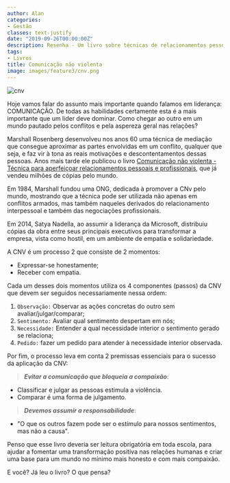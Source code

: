 ```yaml
---
author: Alan
categories:
- Gestão
classes: text-justify
date: "2019-09-26T00:00:00Z"
description: Resenha - Um livro sobre técnicas de relacionamentos pessoais e profissionais para se comunicar melhor em um mundo pautado por conflitos.
tags:
- Livros
title: Comunicação não violenta
image: images/feature3/cnv.png
---
```


![cnv](../../../images/feature3/cnv.png)

Hoje vamos falar do assunto mais importante quando falamos em liderança: COMUNICAÇÃO. De todas as habilidades certamente esta é a mais importante que um lider deve dominar. Como chegar ao outro em um mundo pautado pelos conflitos e pela aspereza geral nas relações?

Marshall Rosenberg desenvolveu nos anos 60 uma técnica de mediação que consegue aproximar as partes envolvidas em um conflito, qualquer que seja, e faz vir à tona as reais motivações e descontentamentos dessas pessoas. Anos mais tarde ele publicou o livro [Comunicação não violenta - Técnica para aperfeiçoar relacionamentos pessoais e profissionais](https://www.amazon.com.br/Comunica%C3%A7%C3%A3o-n%C3%A3o-violenta-aprimorar-relacionamentos-profissionais-ebook/dp/B00K863BAM), que já vendeu milhões de cópias pelo mundo.

Em 1984, Marshall fundou uma ONG, dedicada à promover a CNv pelo mundo, mostrando que a técnica pode ser utilizada não apenas em conflitos armados, mas também naqueles derivados do relacionamento interpessoal e também das negociações profissionais.

Em 2014, Satya Nadella, ao assumir a liderança da Microsoft, distribuiu cópias da obra entre seus principais executivos para transformar a empresa, vista como hostil, em um ambiente de empatia e solidariedade.

A CNV é um processo 2 que consiste de 2 momentos:

- Expressar-se honestamente;
- Receber com empatia.

Cada um desses dois momentos utiliza os 4 componentes (passos) da CNV que devem ser seguidos necessariamente nessa ordem:

1. `Observação:`  Observar as ações concretas do outro sem avaliar/julgar/comparar;
2. `Sentimento:`  Avaliar qual sentimento despertam em nós;
3. `Necessidade:` Entender a qual necessidade interior o sentimento gerado se relaciona;
4. `Pedido:` fazer um pedido para atender à necessidade interior observada.

Por fim, o processo leva em conta 2 premissas essenciais para o sucesso da aplicação da CNV:

>***Evitar a comunicação que bloqueia a compaixão***:

- Classificar e julgar as pessoas estimula a violência.
- Comparar é uma forma de julgamento.

>***Devemos assumir a responsabilidade***:

- "O que os outros fazem pode ser o estímulo para nossos sentimentos, mas não a causa".


Penso que esse livro deveria ser leitura obrigatória em toda escola, para ajudar a fomentar uma transformação positiva nas relações humanas e criar uma base para um mundo no mínimo mais honesto e com mais compaixão.

E você? Já leu o livro? O que pensa?
